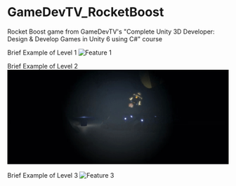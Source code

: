 # GameDevTV_RocketBoost
Rocket Boost game from GameDevTV's "Complete Unity 3D Developer: Design &amp; Develop Games in Unity 6 using C#" course

Brief Example of Level 1
![Feature 1](Gifs/Level_1.gif)

Brief Example of Level 2
![Feature 2](Gifs/Level_2.gif)

Brief Example of Level 3
![Feature 3](Gifs/Level_3.gif)